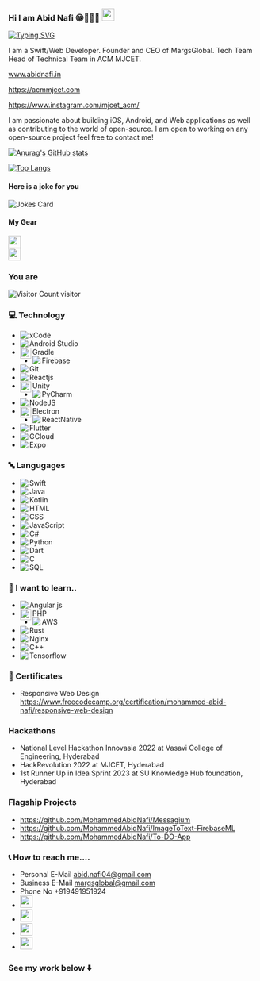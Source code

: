 ### Hi I am Abid Nafi 😁🧑🏻‍💻 <img src="https://media.giphy.com/media/hvRJCLFzcasrR4ia7z/giphy.gif" width="25px">

[![Typing SVG](https://readme-typing-svg.demolab.com?font=Fira+Code&duration=2500&pause=500&color=1144B3&width=435&lines=Swift+Developer;Frontend+Engineer;Android+Developer;Student;CEO+of+MargsGlobal)](https://git.io/typing-svg)

I am a Swift/Web Developer. Founder and CEO of MargsGlobal. Tech Team Head of Technical Team in ACM MJCET.

www.abidnafi.in

https://acmmjcet.com

https://www.instagram.com/mjcet_acm/

I am passionate about building iOS, Android, and Web applications as well as contributing to the world of open-source. I am open to working on any open-source project feel free to contact me!

[![Anurag's GitHub stats](https://github-readme-stats.vercel.app/api?username=MohammedAbidNafi&show_icons=true&theme=dracula)](https://github.com/anuraghazra/github-readme-stats)

[![Top Langs](https://github-readme-stats.vercel.app/api/top-langs/?username=MohammedAbidNafi&layout=compact&theme=dracula)](https://github.com/anuraghazra/github-readme-stats)


#### Here is a joke for you 

![Jokes Card](https://readme-jokes.vercel.app/api?hideBorder)

#### My Gear
<a href="https://www.linkedin.com/in/margs-global-0239b01b1/"><img src="https://img.shields.io/badge/Apple-Macbook Air M2-999999?style=for-the-badge&logo=apple&logoColor=white" height=25></a>                                
<a href="https://www.linkedin.com/in/margs-global-0239b01b1/"><img src="https://img.shields.io/badge/Dell-G3-0076CE?style=for-the-badge&logo=dell&logoColor=white" height=25></a>



### You are

![Visitor Count](https://profile-counter.glitch.me/MohammedAbidNafi/count.svg)  visitor



### 💻 Technology
* <img align="left" src="https://img.icons8.com/color/22/000000/xcode.png"/> xCode
* <img align="left" src="https://img.icons8.com/color/22/000000/android-studio--v3.png"/> Android Studio
* <img align="left" alt="Abid | pub" width="22px" src="https://cdn.jsdelivr.net/npm/simple-icons@v3/icons/gradle.svg" /> Gradle 
* <img align="left" src="https://img.icons8.com/color/22/000000/firebase.png"/> Firebase
* <img align="left" src="https://img.icons8.com/color/22/000000/git.png"/> Git
* <img align="left" src="https://img.icons8.com/color/22/000000/react-native.png"/> Reactjs
* <img align="left" width="22px" src="https://cdn.jsdelivr.net/npm/simple-icons@v3/icons/unity.svg" /> Unity
* <img align="left" src="https://img.icons8.com/color/22/000000/pycharm.png"/> PyCharm
* <img align="left" src="https://img.icons8.com/color/22/000000/nodejs.png"/> NodeJS
* <img align="left" width="22px" src="https://cdn.jsdelivr.net/npm/simple-icons@v3/icons/electron.svg" /> Electron
* <img align="left" src="https://img.icons8.com/color/22/000000/react-native.png"/> ReactNative
* <img align="left" src="https://img.icons8.com/color/22/000000/flutter.png"/> Flutter
* <img align="left" src="https://img.icons8.com/color/22/000000/google-cloud.png"/> GCloud
* <img align="left" src="https://img.icons8.com/color/22/000000/expo.png"/> Expo
  



### 🔤 Langugages
* <img align="left" src="https://img.icons8.com/color/22/000000/swift.png"/> Swift
* <img align="left" src="https://img.icons8.com/color/22/000000/java-coffee-cup-logo--v2.png"/> Java
* <img align="left" src="https://img.icons8.com/color/22/000000/kotlin.png"/> Kotlin
* <img align="left" src="https://img.icons8.com/color/22/000000/html-5--v1.png"/> HTML
* <img align="left" src="https://img.icons8.com/color/22/000000/css3.png"/> CSS
* <img align="left" src="https://img.icons8.com/color/22/000000/javascript--v1.png"/> JavaScript
* <img align="left" src="https://img.icons8.com/color/22/000000/c-sharp-logo.png"/> C#
* <img align="left" src="https://img.icons8.com/color/22/000000/python--v1.png"/> Python
* <img align="left" src="https://img.icons8.com/color/22/000000/dart.png"/> Dart
* <img align="left" src="https://img.icons8.com/color/22/000000/c-programming.png"/> C
* <img align="left" src="https://img.icons8.com/color/22/000000/sql.png"/> SQL


### 🏫 I want to learn..

* <img align="left" src="https://img.icons8.com/color/22/000000/angularjs.png"/> Angular js
* <img align="left" width="22px" src="https://cdn.jsdelivr.net/npm/simple-icons@v3/icons/php.svg" /> PHP
* <img align="left" src="https://img.icons8.com/color/22/000000/amazon-web-services.png"/> AWS
* <img align="left" src="https://img.icons8.com/color/22/000000/rust-programming-language.png"/> Rust
* <img align="left" src="https://img.icons8.com/color/22/000000/nginx.png"/> Nginx
* <img align="left" src="https://img.icons8.com/color/22/000000/c-plus-plus-logo.png"/> C++
* <img align="left" src="https://img.icons8.com/color/22/000000/tensorflow.png"/> Tensorflow


### 📜 Certificates
* Responsive Web Design https://www.freecodecamp.org/certification/mohammed-abid-nafi/responsive-web-design

### Hackathons 
* National Level Hackathon Innovasia 2022 at Vasavi College of Engineering, Hyderabad
* HackRevolution 2022 at MJCET, Hyderabad
* 1st Runner Up in Idea Sprint 2023 at SU Knowledge Hub foundation, Hyderabad 

### Flagship Projects

* https://github.com/MohammedAbidNafi/Messagium
* https://github.com/MohammedAbidNafi/ImageToText-FirebaseML
* https://github.com/MohammedAbidNafi/To-DO-App

### 📞 How to reach me....
* Personal E-Mail abid.nafi04@gmail.com
* Business E-Mail margsglobal@gmail.com
* Phone No +919491951924
* <a href="https://www.linkedin.com/in/margs-global-0239b01b1/"><img src="https://img.shields.io/badge/linkedin-%230077B5.svg?&style=for-the-badge&logo=linkedin&logoColor=white" height=25></a>
* <a href="https://www.reddit.com/user/AbidNafi"><img src="https://img.shields.io/badge/Reddit-FF4500?style=for-the-badge&logo=reddit&logoColor=white" height=25></a>
* <a href="https://stackoverflow.com/users/13620323/mohammed-abid-nafi"><img src="https://img.shields.io/badge/Stack_Overflow-FE7A16?style=for-the-badge&logo=stack-overflow&logoColor=white" height=25></a>
* <a href="https://www.instagram.com/md_abid_nafi/"><img src="https://img.shields.io/badge/Instagram-bc2a8d?style=for-the-badge&logo=instagram&logoColor=white" height=25></a>





### See my work below   ⬇️



<!--
**MohammedAbidNafi/MohammedAbidNafi** is a ✨ _special_ ✨ repository because its `README.md` (this file) appears on your GitHub profile.

Here are some ideas to get you started:

- 🔭 I’m currently working on ...
- 🌱 I’m currently learning ...
- 👯 I’m looking to collaborate on ...
- 🤔 I’m looking for help with ...
- 💬 Ask me about ...
- 📫 How to reach me: ...
- 😄 Pronouns: ...
- ⚡ Fun fact: ...
-->
